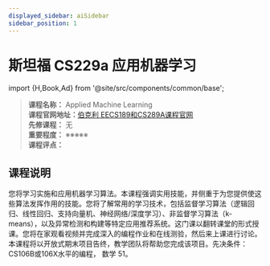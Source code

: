 ```yaml
---
displayed_sidebar: aiSidebar
sidebar_position: 1
---
```


# 斯坦福 CS229a 应用机器学习
import {H,Book,Ad} from '@site/src/components/common/base';




>**课程名称：**  Applied Machine Learning    
**课程官网地址：**[伯克利 EECS189和CS289A课程官网](https://www.eecs189.org/)  
**先修课程：** 无  
**重要程度：** ※※※※※  
**课程评点：** 


## 课程说明
您将学习实施和应用机器学习算法。本课程强调实用技能，并侧重于为您提供使这些算法发挥作用的技能。您将了解常用的学习技术，包括监督学习算法（逻辑回归、线性回归、支持向量机、神经网络/深度学习）、非监督学习算法（k-means），以及异常检测和构建等特定应用推荐系统。这门课以翻转课堂的形式授课。您将在家观看视频并完成深入的编程作业和在线测验，然后来上课进行讨论。本课程将以开放式期末项目告终，教学团队将帮助您完成该项目。先决条件：CS106B或106X水平的编程， 数学 51。

<Comment></Comment>

